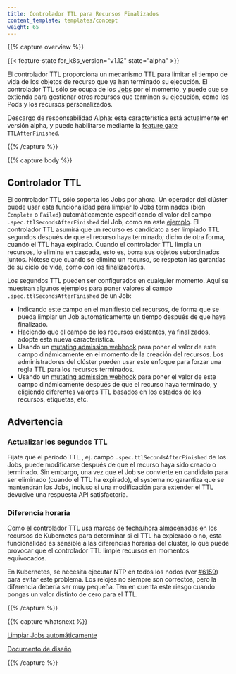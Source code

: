 ```yaml
---
title: Controlador TTL para Recursos Finalizados
content_template: templates/concept
weight: 65
---
```


{{% capture overview %}}

{{< feature-state for_k8s_version="v1.12" state="alpha" >}}

El controlador TTL proporciona un mecanismo TTL para limitar el tiempo de vida de los objetos
de recurso que ya han terminado su ejecución. El controlador TTL sólo se ocupa de los
[Jobs](/docs/concepts/workloads/controllers/jobs-run-to-completion/) por el momento,
y puede que se extienda para gestionar otros recursos que terminen su ejecución,
como los Pods y los recursos personalizados.

Descargo de responsabilidad Alpha: esta característica está actualmente en versión alpha, y puede habilitarse mediante la
[feature gate](/docs/reference/command-line-tools-reference/feature-gates/)
`TTLAfterFinished`.


{{% /capture %}}




{{% capture body %}}

## Controlador TTL

El controlador TTL sólo soporta los Jobs por ahora. Un operador del clúster puede usar esta funcionalidad para limpiar
lo Jobs terminados (bien `Complete` o `Failed`) automáticamente especificando el valor del campo 
`.spec.ttlSecondsAfterFinished` del Job, como en este 
[ejemplo](/docs/concepts/workloads/controllers/jobs-run-to-completion/#clean-up-finished-jobs-automatically).
El controlador TTL asumirá que un recurso es candidato a ser limpiado 
TTL segundos después de que el recurso haya terminado; dicho de otra forma, cuando el TTL haya expirado. 
Cuando el controlador TTL limpia un recursos, lo elimina en cascada, esto es, borra
sus objetos subordinados juntos. Nótese que cuando se elimina un recurso,
se respetan las garantías de su ciclo de vida, como con los finalizadores.

Los segundos TTL pueden ser configurados en cualquier momento. Aquí se muestran algunos ejemplos para poner valores al campo
`.spec.ttlSecondsAfterFinished` de un Job:

* Indicando este campo en el manifiesto del recursos, de forma que se pueda limpiar un Job
  automáticamente un tiempo después de que haya finalizado.
* Haciendo que el campo de los recursos existentes, ya finalizados, adopte esta nueva característica.
* Usando un [mutating admission webhook](/docs/reference/access-authn-authz/extensible-admission-controllers/#admission-webhooks)
  para poner el valor de este campo dinámicamente en el momento de la creación del recursos. Los administradores del clúster pueden
  usar este enfoque para forzar una regla TTL para los recursos terminados.
* Usando un 
  [mutating admission webhook](/docs/reference/access-authn-authz/extensible-admission-controllers/#admission-webhooks)
  para poner el valor de este campo dinámicamente después de que el recurso haya terminado, 
  y eligiendo diferentes valores TTL basados en los estados de los recursos, etiquetas, etc.

## Advertencia

### Actualizar los segundos TTL

Fíjate que el período TTL , ej. campo `.spec.ttlSecondsAfterFinished` de los Jobs,
puede modificarse después de que el recurso haya sido creado o terminado. Sin embargo, una vez
que el Job se convierte en candidato para ser eliminado (cuando el TTL ha expirado), el systema
no garantiza que se mantendrán los Jobs, incluso si una modificación para extender el TTL
devuelve una respuesta API satisfactoria.

### Diferencia horaria

Como el controlador TTL usa marcas de fecha/hora almacenadas en los recursos de Kubernetes
para determinar si el TTL ha expierado o no, esta funcionalidad es sensible a las
diferencias horarias del clúster, lo que puede provocar que el controlador TTL limpie recursos
en momentos equivocados.

En Kubernetes, se necesita ejecutar NTP en todos los nodos
(ver [#6159](https://github.com/kubernetes/kubernetes/issues/6159#issuecomment-93844058))
para evitar este problema. Los relojes no siempre son correctos, pero la diferencia debería ser muy pequeña. 
Ten en cuenta este riesgo cuando pongas un valor distinto de cero para el TTL.

{{% /capture %}}

{{% capture whatsnext %}}

[Limpiar Jobs automáticamente](/docs/concepts/workloads/controllers/jobs-run-to-completion/#clean-up-finished-jobs-automatically)

[Documento de diseño](https://github.com/kubernetes/community/blob/master/keps/sig-apps/0026-ttl-after-finish.md)

{{% /capture %}}
